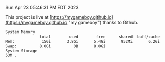 Sun Apr 23 05:46:31 PM EDT 2023

This project is live at [https://mygameboy.github.io](https://mygameboy.github.io "my gameboy") thanks to Github.

```bash
System Memory
               total        used        free      shared  buff/cache   available
Mem:            15Gi       3.8Gi       5.4Gi       952Mi       6.2Gi        10Gi
Swap:          8.0Gi          0B       8.0Gi
System Storage
53M	.
